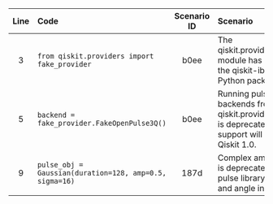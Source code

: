 | Line | Code | Scenario ID | Scenario | Artifact | Refactoring |
| :--: | :--- | :---------: | :------- | :------- | :---------- |
| 3 | `from qiskit.providers import fake_provider` | b0ee | The qiskit.providers.fake_provider module has been migrated to the qiskit-ibm-runtime Python package. | `qiskit.providers.fake_provider` | `from qiskit_ibm_runtime.fake_provider import FakeProvider` |
| 5 | `backend = fake_provider.FakeOpenPulse3Q()` | b0ee | Running pulse jobs on backends from qiskit.providers.fake_provider is deprecated, and all support will be removed in Qiskit 1.0. | `fake_provider.FakeOpenPulse3Q()` | `from qiskit_ibm_runtime.fake_provider import FakeOpenPulse3Q` |
| 9 | `pulse_obj = Gaussian(duration=128, amp=0.5, sigma=16)` | 187d | Complex amplitude support is deprecated in the symbolic pulse library - use float, amp and angle instead. | `Gaussian` | `pulse.Gaussian(duration=128, amp=0.5, sigma=16).get_waveform()` |